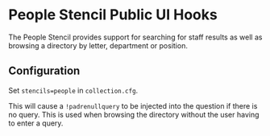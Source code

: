 # People Stencil Public UI Hooks

The People Stencil provides support for searching for staff results as well as browsing a directory by letter, department or position.

## Configuration

Set `stencils=people` in `collection.cfg`.

This will cause a `!padrenullquery` to be injected into the question if there is no query. This is used when browsing the directory without the user having to enter a query.